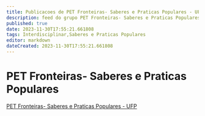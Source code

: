 ```yaml
---
title: Publicacoes de PET Fronteiras- Saberes e Praticas Populares - UFP
description: feed do grupo PET Fronteiras- Saberes e Praticas Populares - UFP
published: true
date: 2023-11-30T17:55:21.661808
tags: Interdisciplinar,Saberes e Praticas Populares
editor: markdown
dateCreated: 2023-11-30T17:55:21.661808
---
```


# PET Fronteiras- Saberes e Praticas Populares
[PET Fronteiras- Saberes e Praticas Populares - UFP](/grupo/192PETFronteirasSaberesePraticasPopularesUFP.md)